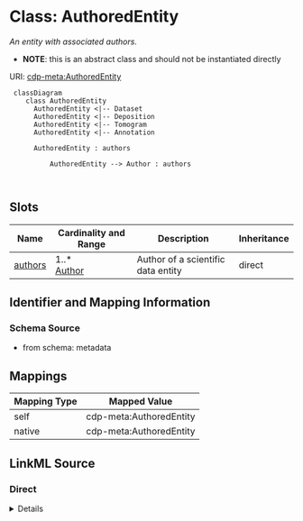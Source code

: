 # Class: AuthoredEntity


_An entity with associated authors._




* __NOTE__: this is an abstract class and should not be instantiated directly


URI: [cdp-meta:AuthoredEntity](metadataAuthoredEntity)




```mermaid
 classDiagram
    class AuthoredEntity
      AuthoredEntity <|-- Dataset
      AuthoredEntity <|-- Deposition
      AuthoredEntity <|-- Tomogram
      AuthoredEntity <|-- Annotation
      
      AuthoredEntity : authors
        
          AuthoredEntity --> Author : authors
        
      
```




<!-- no inheritance hierarchy -->


## Slots

| Name | Cardinality and Range | Description | Inheritance |
| ---  | --- | --- | --- |
| [authors](authors.md) | 1..* <br/> [Author](Author.md) | Author of a scientific data entity | direct |









## Identifier and Mapping Information







### Schema Source


* from schema: metadata





## Mappings

| Mapping Type | Mapped Value |
| ---  | ---  |
| self | cdp-meta:AuthoredEntity |
| native | cdp-meta:AuthoredEntity |





## LinkML Source

<!-- TODO: investigate https://stackoverflow.com/questions/37606292/how-to-create-tabbed-code-blocks-in-mkdocs-or-sphinx -->

### Direct

<details>
```yaml
name: AuthoredEntity
description: An entity with associated authors.
from_schema: metadata
abstract: true
attributes:
  authors:
    name: authors
    description: Author of a scientific data entity.
    from_schema: metadata
    rank: 1000
    multivalued: true
    list_elements_ordered: true
    alias: authors
    owner: AuthoredEntity
    domain_of:
    - AuthoredEntity
    - Dataset
    - Deposition
    - Tomogram
    - Annotation
    range: Author
    required: true
    inlined: true
    inlined_as_list: true

```
</details>

### Induced

<details>
```yaml
name: AuthoredEntity
description: An entity with associated authors.
from_schema: metadata
abstract: true
attributes:
  authors:
    name: authors
    description: Author of a scientific data entity.
    from_schema: metadata
    rank: 1000
    multivalued: true
    list_elements_ordered: true
    alias: authors
    owner: AuthoredEntity
    domain_of:
    - AuthoredEntity
    - Dataset
    - Deposition
    - Tomogram
    - Annotation
    range: Author
    required: true
    inlined: true
    inlined_as_list: true

```
</details>